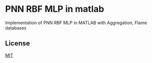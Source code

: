 # PNN RBF MLP in matlab
Implementation of PNN RBF MLP in MATLAB with Aggregation, Flame databases

## License
[MIT](https://choosealicense.com/licenses/mit/)
